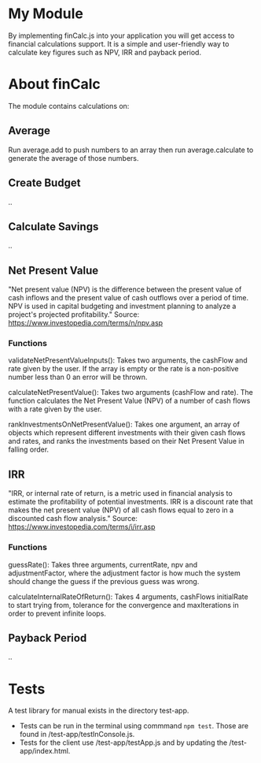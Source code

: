 # My Module
By implementing finCalc.js into your application you will get access to financial calculations support. It is a simple and user-friendly way to calculate key figures such as NPV, IRR and payback period.

# About finCalc
The module contains calculations on:

## Average
Run average.add to push numbers to an array then run average.calculate to generate the average of those numbers.

## Create Budget
..

## Calculate Savings
..

## Net Present Value
"Net present value (NPV) is the difference between the present value of cash inflows and the present value of cash outflows over a period of time. NPV is used in capital budgeting and investment planning to analyze a project's projected profitability." Source: https://www.investopedia.com/terms/n/npv.asp

### Functions
validateNetPresentValueInputs(): Takes two arguments, the cashFlow and rate given by the user. If the array is empty or the rate is a non-positive number less than 0 an error will be thrown.

calculateNetPresentValue(): Takes two arguments (cashFlow and rate). The function calculates the Net Present Value (NPV) of a number of cash flows with a rate given by the user.

rankInvestmentsOnNetPresentValue(): Takes one argument, an array of objects which represent different investments with their given cash flows and rates, and ranks the investments based on their Net Present Value in falling order.

## IRR
"IRR, or internal rate of return, is a metric used in financial analysis to estimate the profitability of potential investments. IRR is a discount rate that makes the net present value (NPV) of all cash flows equal to zero in a discounted cash flow analysis." Source: https://www.investopedia.com/terms/i/irr.asp 

### Functions 
guessRate(): Takes three arguments, currentRate, npv and adjustmentFactor, where the adjustment factor is how much the system should change the guess if the previous guess was wrong.

calculateInternalRateOfReturn(): Takes 4 arguments, cashFlows initialRate to start trying from, tolerance for the convergence and maxIterations in order to prevent infinite loops.


## Payback Period
..

# Tests
A test library for manual exists in the directory test-app.
* Tests can be run in the terminal using commmand `npm test`. Those are found in /test-app/testInConsole.js. 
* Tests for the client use /test-app/testApp.js and by updating the /test-app/index.html.

